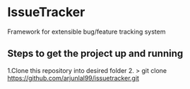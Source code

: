 # IssueTracker

Framework for extensible bug/feature tracking system

## Steps to get the project up and running

1.Clone this repository into desired folder
2.  > git clone https://github.com/arjunlal99/issuetracker.git
